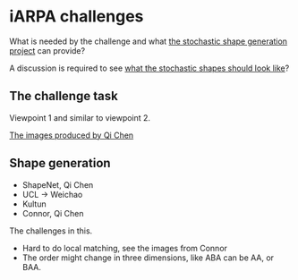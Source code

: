 # iARPA challenges

What is needed by the challenge and what [the stochastic shape generation project](https://hackmd.io/EwY2BYDMBMAYGYC0BOAhrZjwFNVNSCAEaICss4w2wwkwAbJABxA=) can provide?

A discussion is required to see [what the stochastic shapes should look like](https://hackmd.io/OwQwnAZgLBAcDMBaADAE2BRVVWI8ArGIqgMbBRQBGB8wpBAjEA==)?


## The challenge task

Viewpoint 1 and similar to viewpoint 2.

[The images produced by Qi Chen](https://hackmd.io/GwIw7AxgDAZgrAQwLQBYIiqlBmAHEgTlyhCWFwgEYoAmAUzggBNKCg==)

## Shape generation 
- ShapeNet, Qi Chen
- UCL -> Weichao
- Kultun 
- Connor, Qi Chen

The challenges in this.
- Hard to do local matching, see the images from Connor
- The order might change in three dimensions, like ABA can be AA, or BAA.
